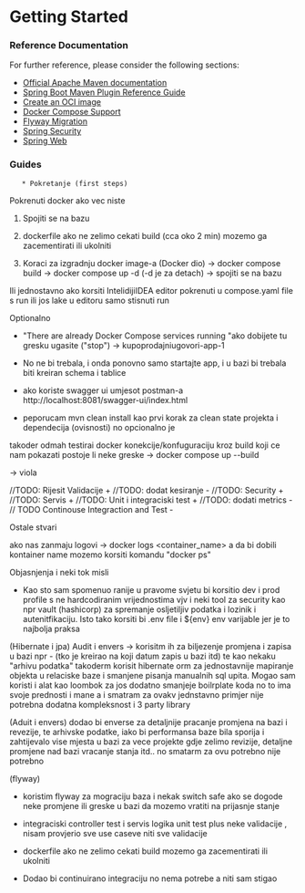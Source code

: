 # Getting Started

### Reference Documentation

For further reference, please consider the following sections:

* [Official Apache Maven documentation](https://maven.apache.org/guides/index.html)
* [Spring Boot Maven Plugin Reference Guide](https://docs.spring.io/spring-boot/3.3.6/maven-plugin)
* [Create an OCI image](https://docs.spring.io/spring-boot/3.3.6/maven-plugin/build-image.html)
* [Docker Compose Support](https://docs.spring.io/spring-boot/3.3.6/reference/features/dev-services.html#features.dev-services.docker-compose)
* [Flyway Migration](https://docs.spring.io/spring-boot/3.3.6/how-to/data-initialization.html#howto.data-initialization.migration-tool.flyway)
* [Spring Security](https://docs.spring.io/spring-boot/3.3.6/reference/web/spring-security.html)
* [Spring Web](https://docs.spring.io/spring-boot/3.3.6/reference/web/servlet.html)

### Guides

       * Pokretanje (first steps)
   
Pokrenuti docker ako vec niste 
1. Spojiti se na bazu

2. dockerfile ako ne zelimo cekati build (cca oko 2 min) mozemo ga zacementirati ili ukolniti


3. Koraci za izgradnju docker image-a  (Docker dio)
   -> docker compose build
   -> docker compose up -d  (-d je za detach)
   -> spojiti se na bazu

Ili jednostavno ako korsiti IntelidijiIDEA editor pokrenuti u compose.yaml file s run 
ili  jos lake u editoru samo stisnuti run 

Optionalno

* "There are already Docker Compose services running "ako dobijete tu gresku ugasite ("stop") ->  kupoprodajniugovori-app-1
*  No ne bi trebala, i onda ponovno samo startajte app, i u bazi bi trebala biti kreiran schema i tablice


*  ako koriste swagger ui umjesot postman-a http://localhost:8081/swagger-ui/index.html


* peporucam mvn clean install kao prvi korak za clean state projekta i dependecija (ovisnosti) no opcionalno je


takoder odmah testirai docker konekcije/konfuguraciju kroz build koji ce nam pokazati postoje li neke greske
-> docker compose up --build



 -> viola




//TODO: Rijesit Validacije +
//TODO: dodat kesiranje -
//TODO: Security +
//TODO: Servis +
//TODO: Unit i integraciski test +
//TODO: dodati metrics - 
// TODO Continouse Integraction and Test -

 Ostale stvari


  ako nas zanmaju logovi
  -> docker logs <container_name> a da bi dobili kontainer name mozemo korsiti komandu "docker ps"



 Objasnjenja i neki tok misli  
  - Kao sto sam spomenuo ranije u pravome svjetu bi korsitio dev i prod profile s ne hardcodiranim vrijednostima vjv i neki tool
   za security kao npr vault (hashicorp) za spremanje osljetiljiv podatka i lozinik i autenitfikaciju. Isto tako korsiti bi .env file
   i ${env} env varijable jer je to najbolja praksa

(Hibernate i jpa)
 Audit i envers -> korisitm ih za biljezenje promjena i zapisa u bazi npr - (tko je kreirao na koji datum zapis u bazi itd)
 te kao nekaku "arhivu podatka" takoderm korisit hibernate orm za jednostavnije mapiranje objekta u relaciske baze i smanjene pisanja
 manualnih sql upita. Mogao sam koristi i alat kao loombok za jos dodatno smanjeje boilrplate koda no to ima svoje prednosti i mane a i smatram
 za ovakv jednstavno primjer nije potrebna dodatna kompleksnost i 3 party library

(Aduit i envers)
  dodao bi enverse za detaljnije pracanje promjena na bazi i revezije, te arhivske podatke, iako bi performansa baze bila sporija
  i zahtijevalo vise mjesta u bazi za vece projekte gdje zelimo revizije, detaljne promjene nad bazi vracanje stanja itd..
  no smatarm za ovu potrebno nije potrebno


(flyway)
 - koristim flyway za mograciju baza i nekak switch safe ako se dogode neke promjene ili greske u bazi da mozemo vratiti na 
   prijasnje stanje

 - integraciski controller test i servis logika unit test plus neke validacije , nisam provjerio sve use caseve niti sve validacije


 - dockerfile ako ne zelimo cekati build mozemo ga zacementirati ili ukolniti 
 - Dodao bi continuirano integraciju no nema potrebe a niti sam stigao 






